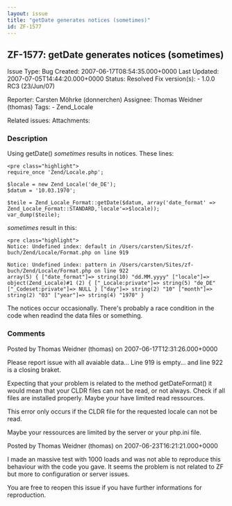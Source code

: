```yaml
---
layout: issue
title: "getDate generates notices (sometimes)"
id: ZF-1577
---
```


ZF-1577: getDate generates notices (sometimes) 
-----------------------------------------------

 Issue Type: Bug Created: 2007-06-17T08:54:35.000+0000 Last Updated: 2007-07-05T14:44:20.000+0000 Status: Resolved Fix version(s): - 1.0.0 RC3 (23/Jun/07)
 
 Reporter:  Carsten Möhrke (donnerchen)  Assignee:  Thomas Weidner (thomas)  Tags: - Zend\_Locale
 
 Related issues: 
 Attachments: 
### Description

Using getDate() _sometimes_ results in notices. These lines:

 
    <pre class="highlight">
    require_once 'Zend/Locale.php';
    
    $locale = new Zend_Locale('de_DE');
    $datum = '10.03.1970';
    
    $teile = Zend_Locale_Format::getDate($datum, array('date_format' => Zend_Locale_Format::STANDARD,'locale'=>$locale));
    var_dump($teile);


_sometimes_ result in this:

 
    <pre class="highlight">
    Notice: Undefined index: default in /Users/carsten/Sites/zf-buch/Zend/Locale/Format.php on line 919
    
    Notice: Undefined index: pattern in /Users/carsten/Sites/zf-buch/Zend/Locale/Format.php on line 922
    array(5) { ["date_format"]=> string(10) "dd.MM.yyyy" ["locale"]=> object(Zend_Locale)#1 (2) { ["_Locale:private"]=> string(5) "de_DE" ["_Codeset:private"]=> NULL } ["day"]=> string(2) "10" ["month"]=> string(2) "03" ["year"]=> string(4) "1970" }


The notices occur occasionally. There's probably a race condition in the code when readind the data files or something.

 

 

### Comments

Posted by Thomas Weidner (thomas) on 2007-06-17T12:31:26.000+0000

Please report issue with all avaiable data... Line 919 is empty... and line 922 is a closing braket.

Expecting that your problem is related to the method getDateFormat() it would mean that your CLDR files can not be read, or not always. Check if all files are installed properly. Maybe your have limited read ressources.

This error only occurs if the CLDR file for the requested locale can not be read.

Maybe your ressources are limited by the server or your php.ini file.

 

 

Posted by Thomas Weidner (thomas) on 2007-06-23T16:21:21.000+0000

I made an massive test with 1000 loads and was not able to reproduce this behaviour with the code you gave. It seems the problem is not related to ZF but more to configuration or server issues.

You are free to reopen this issue if you have further informations for reproduction.

 

 